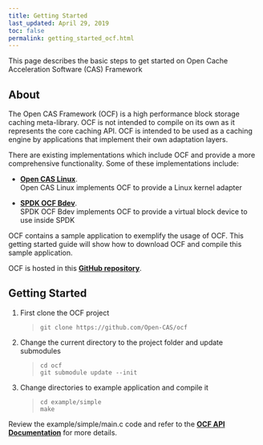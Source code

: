 ```yaml
---
title: Getting Started
last_updated: April 29, 2019
toc: false
permalink: getting_started_ocf.html
---
```


This page describes the basic steps to get started on Open Cache Acceleration Software (CAS) Framework

## About
The Open CAS Framework (OCF) is a high performance block storage caching meta-library.
OCF is not intended to compile on its own as it represents the core caching API.
OCF is intended to be used as a caching engine by applications that implement their own adaptation layers.

There are existing implementations which include OCF and provide a more comprehensive functionality.
Some of these implementations include:
* [**Open CAS Linux**](/getting_started_open_cas_linux.html).  
  Open CAS Linux implements OCF to provide a Linux kernel adapter

* [**SPDK OCF Bdev**](/getting_started_spdk.html).  
  SPDK OCF Bdev implements OCF to provide a virtual block device to use inside SPDK

OCF contains a sample application to exemplify the usage of OCF.
This getting started guide will show how to download OCF and compile this sample application.

OCF is hosted in this [**GitHub repository**](https://github.com/Open-CAS/ocf).

## Getting Started
1. First clone the OCF project
   > ```git clone https://github.com/Open-CAS/ocf```

2. Change the current directory to the project folder and update submodules
   > ```cd ocf```   
   > ```git submodule update --init```

3. Change directories to example application and compile it
   > ```cd example/simple```  
   > ```make```

Review the example/simple/main.c code and refer to the [**OCF API Documentation**](/doxygen/ocf/index.html) for more details.
